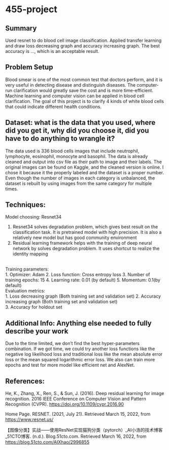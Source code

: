 # 455-project
## Summary
Used resnet to do blood cell image classification. Applied transfer learning and draw loss decreasing graph and accuracy increasing graph. The best accuracy is …, which is an acceptable result. 

## Problem Setup
Blood smear is one of the most common test that doctors perform, and it is very useful in detecting disease and distinguish diseases. The computer-run clarification would greatly save the cost and is more time-efficient. Machine learning and computer vision can be applied in blood cell clarification. 
The goal of this project is to clarify 4 kinds of white blood cells that could indicate different health conditions. 

## Dataset: what is the data that you used, where did you get it, why did you choose it, did you have to do anything to wrangle it?
The data used is 336 blood cells images that include neutrophil, lymphocyte, eosinophil, monocyte and basophil. The data is already cleaned and output into csv file as their path to image and their labels. The original images can be found on Kaggle, and the cleaned version is online. I chose it because it the properly labeled and the dataset is a proper number. Even though the number of images in each category is unbalanced, the dataset is rebuilt by using images from the same category for multiple times. 

## Techniques: 
Model choosing: Resnet34<br>
1. Resnet34 solves degradation problem, which gives best result on the classification task. It is pretrained model with high precision. It is also a relatively new model but has good community environment
2. Residual learning framework helps with the training of deep neural network by solves degradation problem. It uses shortcut to realize the identity mapping
<br>
Training parameters:<br>
1. Optimizer: Adam 
2. Loss function: Cross entropy loss
3. Number of training epochs: 15
4. Learning rate: 0.01 (by default)
5. Momentum: 0.1(by default)
<br>
Evaluation metrics:<br>
1.	Loss decreasing graph (Both training set and validation set)
2.	Accuracy increasing graph (Both training set and validation set)<br>
3.	Accuracy for holdout set

## Additional Info: Anything else needed to fully describe your work
Due to the time limited, we don’t find the best hyper-parameters combination. If we got time, we could try another loss functions like the negative log likelihood loss and traditional loss like the mean absolute error loss or the mean squared logarithmic error loss. We also can train more epochs and test for more model like efficient net and AlexNet.

## References: 
He, K., Zhang, X., Ren, S., & Sun, J. (2016). Deep residual learning for image recognition. 2016 IEEE Conference on Computer Vision and Pattern Recognition (CVPR). https://doi.org/10.1109/cvpr.2016.90 <br>

Home Page. RESNET. (2021, July 21). Retrieved March 15, 2022, from https://www.resnet.us/ <br>

【图像分类】实战——使用ResNet实现猫狗分类（pytorch）_AI小浩的技术博客_51CTO博客. (n.d.). Blog.51cto.com. Retrieved March 16, 2022, from https://blog.51cto.com/AIXhao/2996855
